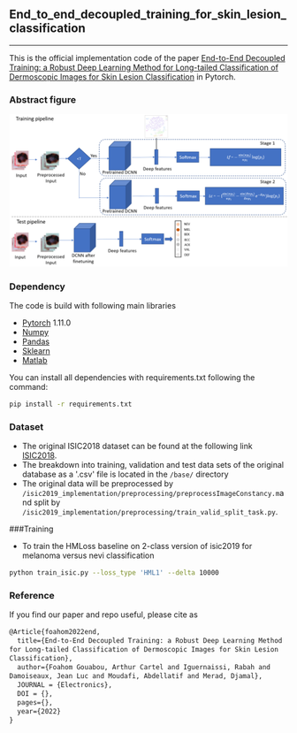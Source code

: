 ## End_to_end_decoupled_training_for_skin_lesion_classification
_________________

This is the official implementation code of the paper [End-to-End Decoupled Training: a Robust Deep Learning Method for Long-tailed Classification of Dermoscopic Images for
Skin Lesion Classification](https:) in Pytorch.

### Abstract figure

![Alt text](ressources/images/abstract_figure.PNG?)
### Dependency
The code is build with following main libraries
- [Pytorch](https://www.tensorflow.org) 1.11.0
- [Numpy](https://numpy.org/) 
- [Pandas](https://pandas.pydata.org/)
- [Sklearn](https://scikit-learn.org/stable/)
- [Matlab](https://ch.mathworks.com/fr/products/matlab.html)

You can install all dependencies with requirements.txt following the command:
```bash
pip install -r requirements.txt 
```


### Dataset

- The original ISIC2018 dataset can be found at the following link [ISIC2018](https://challenge2018.isic-archive.com/task3/training/). 
- The breakdown into training, validation and test data sets of the original database as a '.csv' file is located in the  `/base/` directory
- The original data will be preprocessed by `/isic2019_implementation/preprocessing/preprocessImageConstancy.m`and split by `/isic2019_implementation/preprocessing/train_valid_split_task.py`.


###Training

- To train the HMLoss baseline on 2-class version of isic2019 for melanoma versus nevi classification

```bash
python train_isic.py --loss_type 'HML1' --delta 10000   
```

### Reference

If you find our paper and repo useful, please cite as

```
@Article{foahom2022end,
  title={End-to-End Decoupled Training: a Robust Deep Learning Method for Long-tailed Classification of Dermoscopic Images for Skin Lesion Classification},
  author={Foahom Gouabou, Arthur Cartel and Iguernaissi, Rabah and Damoiseaux, Jean Luc and Moudafi, Abdellatif and Merad, Djamal},
  JOURNAL = {Electronics},
  DOI = {},
  pages={},
  year={2022}
}
